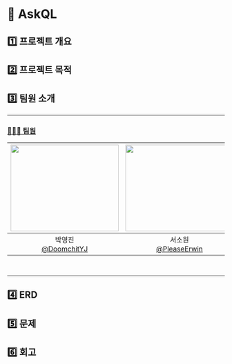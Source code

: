 # 🔎 AskQL

## 1️⃣ 프로젝트 개요

## 2️⃣ 프로젝트 목적

## 3️⃣ 팀원 소개
---

### [🙆🏻‍♂️ 팀원](#목차)


|<img src="https://avatars.githubusercontent.com/u/80048007?v=4" width="250" height="200"/>|<img src="https://avatars.githubusercontent.com/u/79669001?v=4?v=4" width="250" height="200"/>|<img src="https://avatars.githubusercontent.com/u/179544856?v=4" width="250" height="200"/>|<img src="https://avatars.githubusercontent.com/u/115103394?v=4" width="250" height="200"/>|
|:-:|:-:|:-:|:-:|
|박영진<br/>[@DoomchitYJ](https://github.com/DoomchitYJ)|서소원<br/>[@PleaseErwin](https://github.com/PleaseErwin)|이은준<br/>[@2EunJun](https://github.com/2EunJun)|이현정<br/>[@nanahj](https://github.com/nanahj)|

<br>

---
## 4️⃣ ERD

    
## 5️⃣ 문제


    
## 6️⃣ 회고
